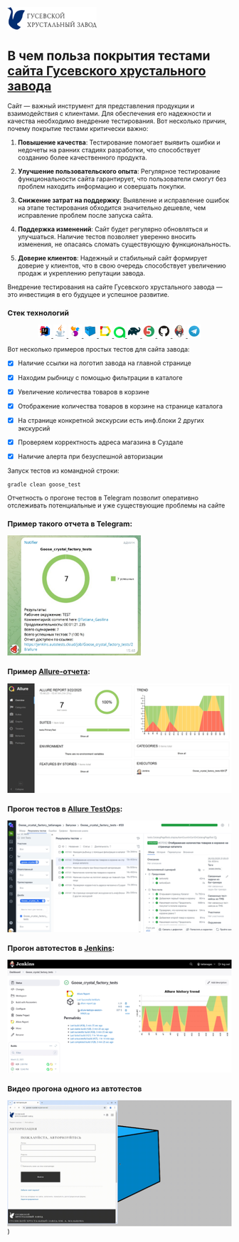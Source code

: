 <img src="/images/logotype.jpg" width="200" height="50">

# В чем польза покрытия тестами [сайта Гусевского хрустального завода](https://www.goose-crystal.ru/)

Сайт — важный инструмент для представления продукции и взаимодействия с клиентами. Для обеспечения его надежности и
качества необходимо внедрение тестирования.
Вот несколько причин, почему покрытие тестами критически важно:

1. **Повышение качества**: Тестирование помогает выявить ошибки и недочеты на ранних стадиях разработки, что
   способствует созданию более качественного продукта.

2. **Улучшение пользовательского опыта**: Регулярное тестирование функциональности сайта гарантирует, что пользователи
   смогут без проблем находить информацию и совершать покупки.

3. **Снижение затрат на поддержку**: Выявление и исправление ошибок на этапе тестирования обходится значительно дешевле,
   чем исправление проблем после запуска сайта.

4. **Поддержка изменений**: Сайт будет регулярно обновляться и улучшаться. Наличие тестов позволяет уверенно вносить
   изменения, не опасаясь сломать существующую функциональность.

5. **Доверие клиентов**: Надежный и стабильный сайт формирует доверие у клиентов, что в свою очередь способствует
   увеличению продаж и укреплению репутации завода.

Внедрение тестирования на сайте Гусевского хрустального завода — это инвестиция в его будущее и успешное развитие.

### Стек технологий

<p align="center">
    <a href="https://www.jetbrains.com/idea" title="IntelliJ IDEA">
        <img width="6%" src="icons/Intelij_IDEA.svg">
    </a>
    <a href="https://www.java.com" title="Java">
        <img width="6%" src="icons/Java.svg">
    </a>
    <a href="https://selenide.org" title="Selenide">
        <img width="6%" src="icons/Selenide.svg">
    </a>
    <a href="https://aerokube.com/selenoid" title="Selenoid">
        <img width="6%" src="icons/Selenoid.svg">
    </a>
    <a href="https://docs.qameta.io/allure" title="Allure Report">
        <img width="6%" src="icons/Allure_Report.svg">
    </a>
    <a href="https://qameta.io/" title="Allure TestOps">
        <img width="5%" src="icons/AllureTestOps.svg">
    </a>
    <a href="https://gradle.org" title="Gradle">
        <img width="6%" src="icons/Gradle.svg">
    </a>
    <a href="https://junit.org/junit5" title="JUnit5">
        <img width="6%" src="icons/Junit5.svg">
    </a>
    <a href="https://github.com" title="GitHub">
        <img width="6%" src="icons/GitHub.svg">
    </a>
    <a href="https://www.jenkins.io" title="Jenkins">
        <img width="6%" src="icons/Jenkins.svg">
    </a>
    <a href="https://telegram.org" title="Telegram">
        <img width="6%" src="icons/Telegram.svg">
    </a>
</p>

Вот несколько примеров простых тестов для сайта завода:

- [x] Наличие ссылки на логотип завода на главной странице
- [x] Находим рыбницу с помощью фильтрации в каталоге
- [x] Увеличение количества товаров в корзине
- [x] Отображение количества товаров в корзине на странице каталога
- [x] На странице конкретной экскурсии есть инф.блоки 2 других экскурсий
- [x] Проверяем корректность адреса магазина в Суздале
- [x] Наличие алерта при безуспешной авторизации


Запуск тестов из командной строки:

```
gradle clean goose_test
```

Отчетность о прогоне тестов в Telegram позволит оперативно отслеживать потенциальные и уже существующие проблемы на
сайте

### Пример такого отчета в Telegram:

<img src="/images/report.jpg" width="300" height="270">

### Пример [Allure-отчета](https://jenkins.autotests.cloud/job/Goose_crystal_factory_tests/28/allure/):

<img src="/images/allure_report.jpg" width="600">

### Прогон тестов в [Allure TestOps](https://allure.autotests.cloud/launch/45404/tree/698899?treeId=0&search=W3siaWQiOiJ0YWciLCJ0eXBlIjoibG9uZ0FycmF5IiwidmFsdWUiOlsyNDI2XX0seyJpZCI6ImpvYiIsInR5cGUiOiJsb25nQXJyYXkiLCJ2YWx1ZSI6WzQ1MzVdfV0%3D):

<img src="/images//allure_TO_report.jpg" width="600">

### Прогон автотестов в [Jenkins](https://jenkins.autotests.cloud/job/Goose_crystal_factory_tests/):

<img src="/images/jenkins.jpg" width="600">

### Видео прогона одного из автотестов

![animation.gif](animation/animation.gif))



